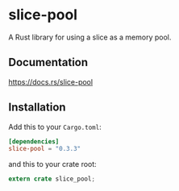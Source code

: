 slice-pool
======

A Rust library for using a slice as a memory pool.

## Documentation

https://docs.rs/slice-pool

## Installation

Add this to your `Cargo.toml`:

```toml
[dependencies]
slice-pool = "0.3.3"
```

and this to your crate root:

```rust
extern crate slice_pool;
```